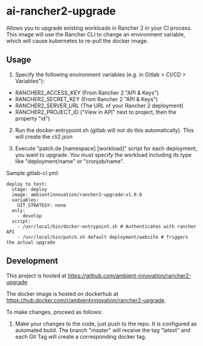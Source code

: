 # ai-rancher2-upgrade

Allows you to upgrade existing workloads in Rancher 2 in your CI process.
This image will use the Rancher CLI to change an environment variable, which 
will cause kubernetes to re-pull the docker image. 

## Usage

1. Specify the following environment variables (e.g. in Gitlab > CI/CD > Variables"):
- RANCHER2_ACCESS_KEY (From Rancher 2 "API & Keys")
- RANCHER2_SECRET_KEY (From Rancher 2 "API & Keys")
- RANCHER2_SERVER_URL (The URL of your Rancher 2 deployment)
- RANCHER2_PROJECT_ID ("View in API" next to project, then the property "id")

2. Run the docker-entrypoint.sh (gitlab will not do this automatically). This will create the
cli2.json

3. Execute "patch.de [namespace] [workload]" script for each deployment, you want to upgrade. You must specify the workload including its type like "deployment/name" or "cronjob/name".

Sample gitlab-ci.yml:

```
deploy to test:
  stage: deploy
  image: ambientinnovation/rancher2-upgrade:v1.0.0
  variables:
    GIT_STRATEGY: none
  only:
    - develop
  script:
    - /usr/local/bin/docker-entrypoint.sh # Authenticates with rancher API
    - /usr/local/bin/patch.sh default deployment/website # Triggers the actual upgrade
```

## Development

This project is hosted at https://github.com/ambient-innovation/rancher2-upgrade

The docker image is hosted on dockerhub at https://hub.docker.com/r/ambientinnovation/rancher2-upgrade.

To make changes, proceed as follows:

1. Make your changes to the code, just push to the repo. It is configured as automated build. The branch
"master" will receive the tag "latest" and each Git Tag will create a corresponding docker tag.
